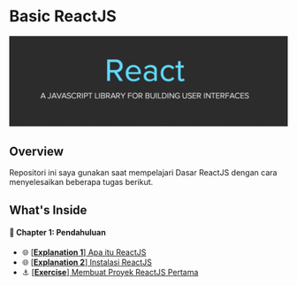 # Basic ReactJS 
![Header](./docs/assets/reactjs-banner.png)

## Overview
Repositori ini saya gunakan saat mempelajari Dasar ReactJS dengan cara menyelesaikan beberapa tugas berikut.

## What's Inside
#### :open_book: Chapter 1: Pendahuluan
- :globe_with_meridians: [[**Explanation 1**] Apa itu ReactJS](./docs/explanation/c01/e01/explanation.md)
- :globe_with_meridians: [[**Explanation 2**] Instalasi ReactJS](./docs/explanation/c01/e02/explanation.md)
- :anchor: [[**Exercise**] Membuat Proyek ReactJS Pertama](./docs/exercise/c01/e01/exp.md)
